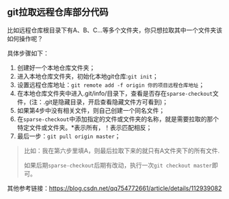 ## git拉取远程仓库部分代码

比如远程仓库根目录下有A、B、C...等多个文件夹，你只想拉取其中一个文件夹该如何操作呢？

具体步骤如下：

1. 创建好一个本地仓库文件夹；
2. 进入本地仓库文件夹，初始化本地git仓库:`git init`；
3. 设置远程仓库地址：`git remote add -f origin 你的项目远程仓库地址`；
4. 在本地仓库文件夹中进入.git/info/目录下，查看是否存在`sparse-checkout`文件，(注：.git是隐藏目录，开启查看隐藏文件方可看到)；
5. 如果第4步中没有相关文件，则自己创建一个同名文件；
6. 在`sparse-checkout`中添加指定的文件或文件夹的名称，就是需要拉取的那个特定文件或文件夹。*表示所有，！表示匹配相反；
7. 最后一步：`git pull origin master`；

> 比如：我在第六步里填A，则最后拉取下来的就只有A文件夹下的所有文件.
>
> 如果后期`sparse-checkout`后期有改动，执行一次`git checkout master`即可。



其他参考链接：https://blog.csdn.net/qq754772661/article/details/112939082

